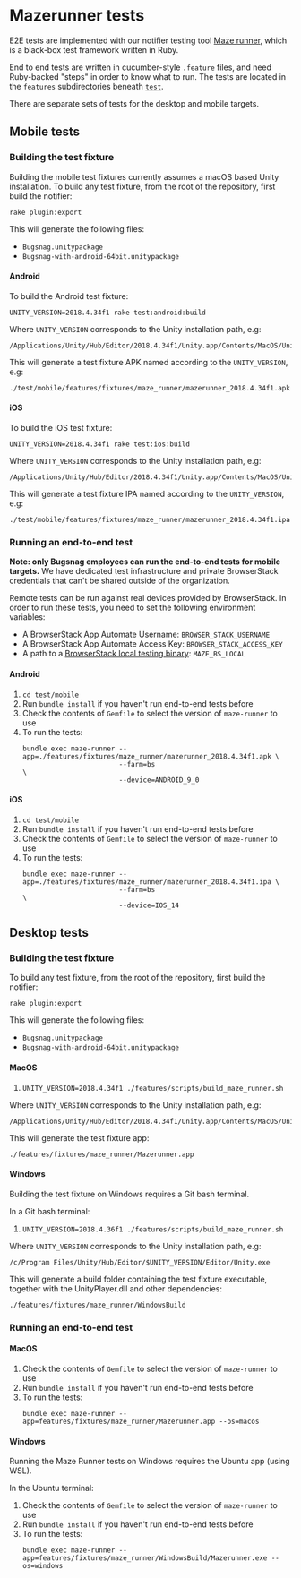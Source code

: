 # Mazerunner tests

E2E tests are implemented with our notifier testing tool [Maze runner](https://github.com/bugsnag/maze-runner), 
which is a black-box test framework written in Ruby.

End to end tests are written in cucumber-style `.feature` files, and need Ruby-backed "steps" in order to know what 
to run. The tests are located in the `features` subdirectories beneath [`test`](/test/).

There are separate sets of tests for the desktop and mobile targets.  

## Mobile tests

### Building the test fixture

Building the mobile test fixtures currently assumes a macOS based Unity installation.  To build any test fixture, 
from the root of the repository, first build the notifier:
```
rake plugin:export
```
This will generate the following files:
* `Bugsnag.unitypackage`
* `Bugsnag-with-android-64bit.unitypackage`

#### Android

To build the Android test fixture:
```
UNITY_VERSION=2018.4.34f1 rake test:android:build
```
Where `UNITY_VERSION` corresponds to the Unity installation path, e.g:
```
/Applications/Unity/Hub/Editor/2018.4.34f1/Unity.app/Contents/MacOS/Unity
```

This will generate a test fixture APK named according to the `UNITY_VERSION`, e.g:
```
./test/mobile/features/fixtures/maze_runner/mazerunner_2018.4.34f1.apk
```

#### iOS

To build the iOS test fixture:
```
UNITY_VERSION=2018.4.34f1 rake test:ios:build
```
Where `UNITY_VERSION` corresponds to the Unity installation path, e.g:
```
/Applications/Unity/Hub/Editor/2018.4.34f1/Unity.app/Contents/MacOS/Unity
```

This will generate a test fixture IPA named according to the `UNITY_VERSION`, e.g:
```
./test/mobile/features/fixtures/maze_runner/mazerunner_2018.4.34f1.ipa
```

### Running an end-to-end test

__Note: only Bugsnag employees can run the end-to-end tests for mobile targets.__ We have dedicated test infrastructure 
and private BrowserStack credentials that can't be shared outside of the organization.

Remote tests can be run against real devices provided by BrowserStack. In order to run these tests, you need to set 
the following environment variables:

- A BrowserStack App Automate Username: `BROWSER_STACK_USERNAME`
- A BrowserStack App Automate Access Key: `BROWSER_STACK_ACCESS_KEY`
- A path to a [BrowserStack local testing binary](https://www.browserstack.com/local-testing/app-automate): `MAZE_BS_LOCAL`

#### Android

1. `cd test/mobile`
1. Run `bundle install` if you haven't run end-to-end tests before
1. Check the contents of `Gemfile` to select the version of `maze-runner` to use
1. To run the tests:
    ```shell script
    bundle exec maze-runner --app=./features/fixtures/maze_runner/mazerunner_2018.4.34f1.apk \
                            --farm=bs                                                        \
                            --device=ANDROID_9_0
    ```

#### iOS

1. `cd test/mobile`
1. Run `bundle install` if you haven't run end-to-end tests before
1. Check the contents of `Gemfile` to select the version of `maze-runner` to use
1. To run the tests:
    ```shell script
    bundle exec maze-runner --app=./features/fixtures/maze_runner/mazerunner_2018.4.34f1.ipa \
                            --farm=bs                                                        \
                            --device=IOS_14
    ```

## Desktop tests

### Building the test fixture

To build any test fixture, from the root of the repository, first build the notifier:
```
rake plugin:export
```
This will generate the following files:
* `Bugsnag.unitypackage`
* `Bugsnag-with-android-64bit.unitypackage`

#### MacOS

1. `UNITY_VERSION=2018.4.34f1 ./features/scripts/build_maze_runner.sh`

Where `UNITY_VERSION` corresponds to the Unity installation path, e.g:
```
/Applications/Unity/Hub/Editor/2018.4.34f1/Unity.app/Contents/MacOS/Unity
```

This will generate the test fixture app:
```
./features/fixtures/maze_runner/Mazerunner.app
```

#### Windows

Building the test fixture on Windows requires a Git bash terminal.

In a Git bash terminal:
1. `UNITY_VERSION=2018.4.36f1 ./features/scripts/build_maze_runner.sh`

Where `UNITY_VERSION` corresponds to the Unity installation path, e.g:
```
/c/Program Files/Unity/Hub/Editor/$UNITY_VERSION/Editor/Unity.exe
```

This will generate a build folder containing the test fixture executable, together with the UnityPlayer.dll and other
dependencies:
```
./features/fixtures/maze_runner/WindowsBuild
```

### Running an end-to-end test

#### MacOS

1. Check the contents of `Gemfile` to select the version of `maze-runner` to use
1. Run `bundle install` if you haven't run end-to-end tests before
1. To run the tests:
    ```shell script
    bundle exec maze-runner --app=features/fixtures/maze_runner/Mazerunner.app --os=macos
    ```

#### Windows

Running the Maze Runner tests on Windows requires the Ubuntu app (using WSL).

In the Ubuntu terminal:
1. Check the contents of `Gemfile` to select the version of `maze-runner` to use
1. Run `bundle install` if you haven't run end-to-end tests before
1. To run the tests:
    ```shell script
    bundle exec maze-runner --app=features/fixtures/maze_runner/WindowsBuild/Mazerunner.exe --os=windows
    ```
